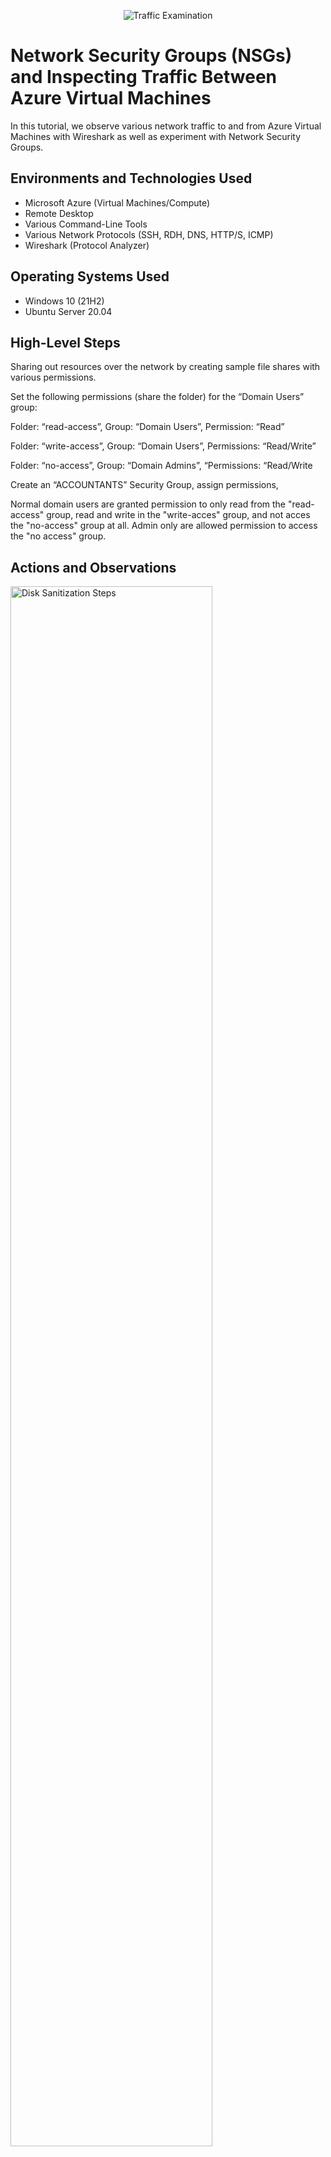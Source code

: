 <p align="center">
<img src="https://i.imgur.com/Ua7udoS.png" alt="Traffic Examination"/>
</p>

<h1>Network Security Groups (NSGs) and Inspecting Traffic Between Azure Virtual Machines</h1>
In this tutorial, we observe various network traffic to and from Azure Virtual Machines with Wireshark as well as experiment with Network Security Groups. <br />




<h2>Environments and Technologies Used</h2>

- Microsoft Azure (Virtual Machines/Compute)
- Remote Desktop
- Various Command-Line Tools
- Various Network Protocols (SSH, RDH, DNS, HTTP/S, ICMP)
- Wireshark (Protocol Analyzer)

<h2>Operating Systems Used </h2>

- Windows 10 (21H2)
- Ubuntu Server 20.04

<h2>High-Level Steps</h2>

Sharing out resources over the network by
creating sample file shares with various permissions.

Set the following permissions (share the folder) for the “Domain Users” group:

Folder: “read-access”, Group: “Domain Users”, Permission: “Read”

Folder: “write-access”,  Group: “Domain Users”, Permissions: “Read/Write”

Folder: “no-access”, Group: “Domain Admins”, “Permissions: “Read/Write

Create an “ACCOUNTANTS” Security Group, assign permissions,

Normal domain users are granted permission to only read from the "read-access" group, read and write in the "write-acces" group, and not acces the "no-access" group at all. 
Admin only are allowed permission to access the "no access" group.


<h2>Actions and Observations</h2>

<p>
<img src="https://i.imgur.com/HRc9yfM.png" height="80%" width="80%" alt="Disk Sanitization Steps"/>
</p>
<p>
On DC-1 (domain controller), on the C:\ drive, create 3 folders: “read-access”, “write-access”, “no-access”,
</p>
<br />

<p>
<img src="https://i.imgur.com/HRc9yfM.png" height="80%" width="80%" alt="Disk Sanitization Steps"/>
</p>
<p>
Set the following permissions (share the folder) for the “Domain Users” group: Folder: 
  “read-access”, Group: “Domain Users”, Permission: “Read”
</p>
<br />

<p>
<img src="https://i.imgur.com/DJmEXEB.png" height="80%" width="80%" alt="Disk Sanitization Steps"/>
</p>
<p>
Lorem ipsum dolor sit amet, consectetur adipiscing elit, sed do eiusmod tempor incididunt ut labore et dolore magna aliqua. Ut enim ad minim veniam, quis nostrud exercitation ullamco laboris nisi ut aliquip ex ea commodo consequat. Duis aute irure dolor in reprehenderit in voluptate velit esse cillum dolore eu fugiat nulla pariatur.
</p>
<br />
